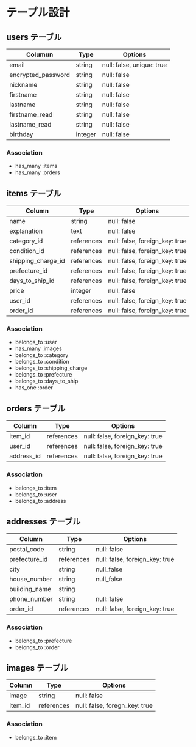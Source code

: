 # テーブル設計

## users テーブル

| Columun            | Type    | Options                   |
| ------------------ | ------- | ------------------------- |
| email              | string  | null: false, unique: true |
| encrypted_password | string  | null: false               |
| nickname           | string  | null: false               |
| firstname          | string  | null: false               |
| lastname           | string  | null: false               |
| firstname_read     | string  | null: false               |
| lastname_read      | string  | null: false               |
| birthday           | integer | null: false               |

### Association

- has_many :items
- has_many :orders

## items テーブル

| Column             | Type       | Options                        |
| ------------------ | ---------- | ------------------------------ |
| name               | string     | null: false                    |
| explanation        | text       | null: false                    |
| category_id        | references | null: false, foreign_key: true |
| condition_id       | references | null: false, foreign_key: true |
| shipping_charge_id | references | null: false, foreign_key: true |
| prefecture_id      | references | null: false, foreign_key: true |
| days_to_ship_id    | references | null: false, foreign_key: true |
| price              | integer    | null: false                    |
| user_id            | references | null: false, foreign_key: true |
| order_id           | references | null: false, foreign_key: true |

### Association

- belongs_to :user
- has_many :images
- belongs_to :category
- belongs_to :condition
- belongs_to :shipping_charge
- belongs_to :prefecture
- belongs_to :days_to_ship
- has_one :order

## orders テーブル

| Column     | Type       | Options                        |
| ---------- | ---------- | ------------------------------ |
| item_id    | references | null: false, foreign_key: true |
| user_id    | references | null: false, foreign_key: true |
| address_id | references | null: false, foreign_key: true |

### Association

- belongs_to :item
- belongs_to :user
- belongs_to :address

## addresses テーブル

| Column        | Type       | Options                        |
| ------------- | ---------- | ------------------------------ |
| postal_code   | string     | null: false                    |
| prefecture_id | references | null: false, foreign_key: true |
| city          | string     | null_false                     |
| house_number  | string     | null_false                     |
| building_name | string     |                                |
| phone_number  | string     | null: false                    |
| order_id      | references | null: false, foreign_key: true |

### Association

- belongs_to :prefecture
- belongs_to :order

## images テーブル

| Column  | Type       | Options                       |
| ------- | ---------- | ----------------------------- |
| image   | string     | null: false                   |
| item_id | references | null: false, foregn_key: true |

### Association

- belongs_to :item
